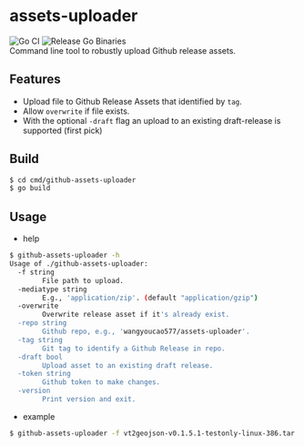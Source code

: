 # assets-uploader
![Go CI](https://github.com/wangyoucao577/assets-uploader/workflows/Go%20CI/badge.svg) ![Release Go Binaries](https://github.com/wangyoucao577/assets-uploader/workflows/Release%20Go%20Binaries/badge.svg)    
Command line tool to robustly upload Github release assets.  

## Features
- Upload file to Github Release Assets that identified by `tag`.    
- Allow `overwrite` if file exists.
- With the optional `-draft` flag an upload to an existing draft-release is supported (first pick)

## Build 
```bash
$ cd cmd/github-assets-uploader
$ go build
```

## Usage
- help
```bash
$ github-assets-uploader -h
Usage of ./github-assets-uploader:
  -f string
        File path to upload.
  -mediatype string
        E.g., 'application/zip'. (default "application/gzip")
  -overwrite
        Overwrite release asset if it's already exist.
  -repo string
        Github repo, e.g., 'wangyoucao577/assets-uploader'.
  -tag string
        Git tag to identify a Github Release in repo.
  -draft bool
        Upload asset to an existing draft release.
  -token string
        Github token to make changes.
  -version
        Print version and exit. 
```

- example    
```bash
$ github-assets-uploader -f vt2geojson-v0.1.5.1-testonly-linux-386.tar.gz -mediatype application/gzip -overwrite -repo wangyoucao577/vt2geojson -token *** -tag v0.1.5.1-testonly
```
